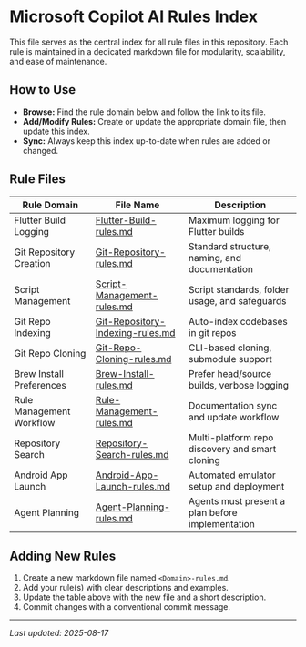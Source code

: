 # Microsoft Copilot AI Rules Index

This file serves as the central index for all rule files in this repository. Each rule is maintained in a dedicated markdown file for modularity, scalability, and ease of maintenance.

## How to Use
- **Browse:** Find the rule domain below and follow the link to its file.
- **Add/Modify Rules:** Create or update the appropriate domain file, then update this index.
- **Sync:** Always keep this index up-to-date when rules are added or changed.

## Rule Files

| Rule Domain                | File Name                                   | Description |
|----------------------------|---------------------------------------------|-------------|
| Flutter Build Logging      | [Flutter-Build-rules.md](./Flutter-Build-rules.md) | Maximum logging for Flutter builds |
| Git Repository Creation    | [Git-Repository-rules.md](./Git-Repository-rules.md) | Standard structure, naming, and documentation |
| Script Management          | [Script-Management-rules.md](./Script-Management-rules.md) | Script standards, folder usage, and safeguards |
| Git Repo Indexing          | [Git-Repository-Indexing-rules.md](./Git-Repository-Indexing-rules.md) | Auto-index codebases in git repos |
| Git Repo Cloning           | [Git-Repo-Cloning-rules.md](./Git-Repo-Cloning-rules.md) | CLI-based cloning, submodule support |
| Brew Install Preferences   | [Brew-Install-rules.md](./Brew-Install-rules.md) | Prefer head/source builds, verbose logging |
| Rule Management Workflow   | [Rule-Management-rules.md](./Rule-Management-rules.md) | Documentation sync and update workflow |
| Repository Search          | [Repository-Search-rules.md](./Repository-Search-rules.md) | Multi-platform repo discovery and smart cloning |
| Android App Launch         | [Android-App-Launch-rules.md](./Android-App-Launch-rules.md) | Automated emulator setup and deployment |
| Agent Planning             | [Agent-Planning-rules.md](./Agent-Planning-rules.md) | Agents must present a plan before implementation |

## Adding New Rules
1. Create a new markdown file named `<Domain>-rules.md`.
2. Add your rule(s) with clear descriptions and examples.
3. Update the table above with the new file and a short description.
4. Commit changes with a conventional commit message.

---
_Last updated: 2025-08-17_
